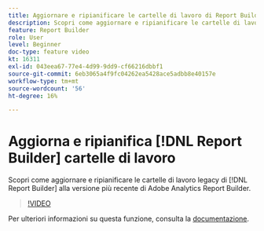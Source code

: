 ```yaml
---
title: Aggiornare e ripianificare le cartelle di lavoro di Report Builder
description: Scopri come aggiornare e ripianificare le cartelle di lavoro legacy di Report Builder alla versione più recente di Adobe Analytics Report Builder.
feature: Report Builder
role: User
level: Beginner
doc-type: feature video
kt: 16311
exl-id: 043eea67-77e4-4d99-9dd9-cf66216dbbf1
source-git-commit: 6eb3065a4f9fc04262ea5428ace5adbb8e40157e
workflow-type: tm+mt
source-wordcount: '56'
ht-degree: 16%

---
```


# Aggiorna e ripianifica [!DNL Report Builder] cartelle di lavoro

Scopri come aggiornare e ripianificare le cartelle di lavoro legacy di [!DNL Report Builder] alla versione più recente di Adobe Analytics Report Builder.

>[!VIDEO](https://video.tv.adobe.com/v/3434957/?quality=12&learn=on)

Per ulteriori informazioni su questa funzione, consulta la [documentazione](https://experienceleague.adobe.com/it/docs/analytics/analyze/report-builder/home).
